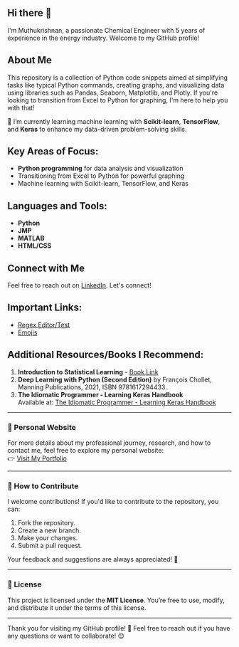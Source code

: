 ## Hi there 👋 

I'm Muthukrishnan, a passionate Chemical Engineer with 5 years of experience in the energy industry. Welcome to my GitHub profile!

## About Me

This repository is a collection of Python code snippets aimed at simplifying tasks like typical Python commands, creating graphs, and visualizing data using libraries such as Pandas, Seaborn, Matplotlib, and Plotly. If you're looking to transition from Excel to Python for graphing, I'm here to help you with that!  

🌱 I’m currently learning machine learning with **Scikit-learn**, **TensorFlow**, and **Keras** to enhance my data-driven problem-solving skills.

## Key Areas of Focus:

- **Python programming** for data analysis and visualization  
- Transitioning from Excel to Python for powerful graphing  
- Machine learning with Scikit-learn, TensorFlow, and Keras  

## Languages and Tools:

- **Python**  
- **JMP**  
- **MATLAB**  
- **HTML/CSS**  

## Connect with Me

Feel free to reach out on [LinkedIn](https://ca.linkedin.com/in/muthu-krishnan1?trk=public_profile_browsemap). Let's connect!

## Important Links:

- [Regex Editor/Test](https://regex101.com/)  
- [Emojis](https://emojipedia.org/search?q=credits)  

## Additional Resources/Books I Recommend:

1. **Introduction to Statistical Learning** - [Book Link](https://hastie.su.domains/ISLP/ISLP_website.pdf.download.html)
2. **Deep Learning with Python (Second Edition)** by François Chollet, Manning Publications, 2021, ISBN 9781617294433.
3. **The Idiomatic Programmer - Learning Keras Handbook**  
   Available at: [The Idiomatic Programmer - Learning Keras Handbook](https://github.com/GoogleCloudPlatform/keras-idiomatic-programmer/blob/master/handbooks/The%20Idiomatic%20Programmer%20-%20Learning%20Keras%20-%20Handbook%201%20-%20Computer%20Vision%20Models.pdf)
 

---

### 🚀 Personal Website

For more details about my professional journey, research, and how to contact me, feel free to explore my personal website:  
👉 [Visit My Portfolio](https://mk-learning-python07.github.io/muthukrishnan.github.com/)

---

### 📝 How to Contribute

I welcome contributions! If you'd like to contribute to the repository, you can:

1. Fork the repository.
2. Create a new branch.
3. Make your changes.
4. Submit a pull request.

Your feedback and suggestions are always appreciated! 🌟

---

### 📜 License

This project is licensed under the **MIT License**. You’re free to use, modify, and distribute it under the terms of this license.

---

Thank you for visiting my GitHub profile! 🙏 Feel free to reach out if you have any questions or want to collaborate! 😊
